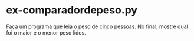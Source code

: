 # ex-comparadordepeso.py
 Faça um programa que leia o peso de cinco pessoas. No final, mostre qual foi o maior e o menor peso lidos.
